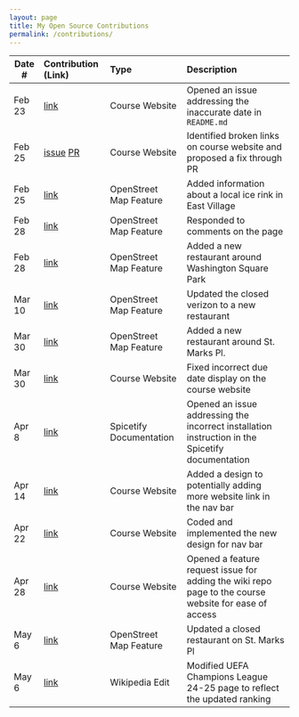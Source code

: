 ```yaml
---
layout: page
title: My Open Source Contributions
permalink: /contributions/
---
```


<!--
Type of the contribution should be "Wikipedia edit", "OpenStreet Map feature", "Documentation", "Course website", "Blog",
"Browser Add-on", etc.

The description should include a brief summary of what you did.

The link should bring us to a public page that shows your contribution. 

Replace the first row with your own contribution. 

-->





| Date #       | Contribution (Link)  | Type  | Description |
|---|:---|:---|:---|
| Feb 23   | [link](https://github.com/joannakl/ossd/issues/93)  | Course Website    |   Opened an issue addressing the inaccurate date in `README.md`  |
| Feb 25   |   [issue](https://www.openstreetmap.org/changeset/147912227) [PR](https://www.openstreetmap.org/changeset/147912227)   |  Course Website   |  Identified broken links on course website and proposed a fix through PR    |
| Feb 25   | [link](https://www.openstreetmap.org/changeset/147912227)    |  OpenStreet Map Feature  |   Added information about a local ice rink in East Village   |
| Feb 28   | [link](https://www.openstreetmap.org/changeset/147912227)    |  OpenStreet Map Feature  |   Responded to comments on the page   |
| Feb 28 | [link](https://www.openstreetmap.org/changeset/148033780) | OpenStreet Map Feature | Added a new restaurant around Washington Square Park |
| Mar 10 | [link](https://www.openstreetmap.org/changeset/148480760) | OpenStreet Map Feature | Updated the closed verizon to a new restaurant |
| Mar 30 | [link](https://www.openstreetmap.org/changeset/149373422) | OpenStreet Map Feature | Added a new restaurant around St. Marks Pl. |
| Mar 30 | [link](https://github.com/joannakl/ossd/pull/108) | Course Website | Fixed incorrect due date display on the course website |
| Apr 8 | [link](https://github.com/spicetify/spicetify-docs/issues/132) | Spicetify Documentation | Opened an issue addressing the incorrect installation instruction in the Spicetify documentation |
| Apr 14 | [link](https://github.com/joannakl/ossd/issues/69) | Course Website | Added a design to potentially adding more website link in the nav bar |
| Apr 22 | [link](https://github.com/joannakl/ossd/pull/119) | Course Website | Coded and implemented the new design for nav bar |
| Apr 28 | [link](https://github.com/joannakl/ossd/issues/125) |  Course Website | Opened a feature request issue for adding the wiki repo page to the course website for ease of access |
| May 6 | [link](https://www.openstreetmap.org/changeset/150976352) | OpenStreet Map Feature | Updated a closed restaurant on St. Marks Pl |
| May 6 | [link](https://en.wikipedia.org/w/index.php?title=2024%E2%80%9325_UEFA_Champions_League&oldid=1222565600) | Wikipedia Edit | Modified UEFA Champions League 24-25 page to reflect the updated ranking |

